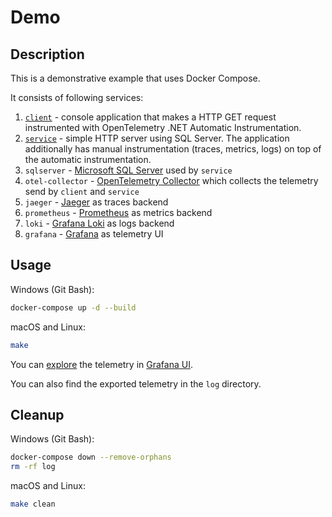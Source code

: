 # Demo

## Description

This is a demonstrative example that uses Docker Compose.

It consists of following services:

1. [`client`](Client) - console application that makes a HTTP GET request
   instrumented with OpenTelemetry .NET Automatic Instrumentation.
2. [`service`](Service) - simple HTTP server using SQL Server.
   The application additionally has manual instrumentation (traces, metrics, logs)
   on top of the automatic instrumentation.
3. `sqlserver` - [Microsoft SQL Server](https://hub.docker.com/_/microsoft-mssql-server)
   used by `service`
4. `otel-collector` - [OpenTelemetry Collector](https://opentelemetry.io/docs/collector/)
   which collects the telemetry send by `client` and `service`
5. `jaeger` - [Jaeger](https://www.jaegertracing.io/) as traces backend
6. `prometheus` - [Prometheus](https://prometheus.io/) as metrics backend
7. `loki` - [Grafana Loki](https://grafana.com/oss/loki/) as logs backend
8. `grafana` - [Grafana](https://grafana.com/oss/grafana/) as telemetry UI

## Usage

Windows (Git Bash):

```sh
docker-compose up -d --build
```

macOS and Linux:

```sh
make
```

You can [explore](https://grafana.com/docs/grafana/v9.3/explore/)
the telemetry in [Grafana UI](http://localhost:3000/).

You can also find the exported telemetry in the `log` directory.

## Cleanup

Windows (Git Bash):

```sh
docker-compose down --remove-orphans
rm -rf log
```

macOS and Linux:

```sh
make clean
```
